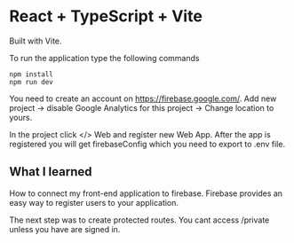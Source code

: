 # React + TypeScript + Vite

Built with Vite.

To run the application type the following commands

```
npm install
npm run dev
```



You need to create an account on https://firebase.google.com/. Add new project -> disable Google Analytics for this project -> Change location to yours.

In the project click </> Web and register new Web App. After the app is registered you will get firebaseConfig which you need to export to .env file.



## What I learned

How to connect my front-end application to firebase. Firebase provides an easy way to register users to your application. 

The next step was to create protected routes. You cant access /private unless you have are signed in. 
